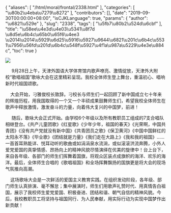 {
    "aliases": [
        "/html/moral/frontal/2338.html"
    ],
    "categories": [
        "\u80b2\u4eba\u7279\u8272"
    ],
    "contributors": [],
    "date": "2019-09-30T00:00:00+08:00",
    "isCJKLanguage": true,
    "params": {
        "author": "\u6821\u529e"
    },
    "slug": "2338",
    "tags": [
        "\u5fb7\u80b2\u524d\u6cbf"
    ],
    "title": "\u58ee\u4e3d\u4e03\u5341\u8f7d \u8d5e\u6b4c\u65b0\u65f6\u4ee3 \u2014\u2014\u5929\u6d25\u5916\u5927\u9644\u6821\u201c\u6b4c\u5531\u7956\u56fd\u201d\u6b4c\u548f\u5927\u4f1a\u987a\u5229\u4e3e\u884c",
    "toc": true
}

![](https://cdn.tfls.online/mirror/full/792655981abdb3595df2d2cf6b97166b770cc5fa.jpg)




      9月28日上午，天津外国语大学体育馆内歌声嘹亮、激情绽放，天津外大附校“歌唱祖国”歌咏大会在这里精彩呈现。我校全体师生登上舞台，重温初心、唱响新时代祖国颂歌。




    大会开始，刁雅俊校长致辞。刁校长与师生们一起回顾了新中国成立七十年来的辉煌历程，用我国取得的一个又一个丰硕成果鼓舞师生们，希望我校全体师生在歌声中释放激情，激发奋斗的力量，向着伟大复兴的中国梦，前进！




     随后，歌咏大会正式开始。由学校6个年级以及所有教职员工组成的7支合唱队相继登台。《共产儿童团歌》《红星歌》《少年少年，祖国的春天》《光荣啊，中国共青团》《没有共产党就没有新中国》《共青团员之歌》《保卫黄河》《中国中国鲜红的太阳永不落》《毕业歌》《团结就是力量》《我们走在大路上》《我和我的祖国》……一首首耳熟能详、悦耳动听的歌曲或如涓涓泉水流淌，或似滚滚洪流奔腾，小外人爱党爱国的真挚情感、昂扬向上的精神风貌尽情演绎在优美的旋律中！台上台下，来自各年级、各部门的师生们挥舞着国旗，将观众区装点成旗帜的海洋、欢乐的海洋。最后，全体师生合唱的《歌唱祖国》和全场挥舞飘扬的国旗更是将大会的现场气氛推向高潮。




    这场歌咏大会是一次鲜活的爱国主义教育实践。在组织发动阶段，各年级、部门师生认真排演、毫不懈怠；集中展演时，师生们用歌声礼赞时代、用真情告白祖国，展示了我校师生爱党爱国、积极奋进、团结和谐、朝气自信的精神风貌。今后，我校教职员工将坚持与祖国同行、为人民奉献，用实际行动为实现中国梦作出新贡献！




  


  


  



